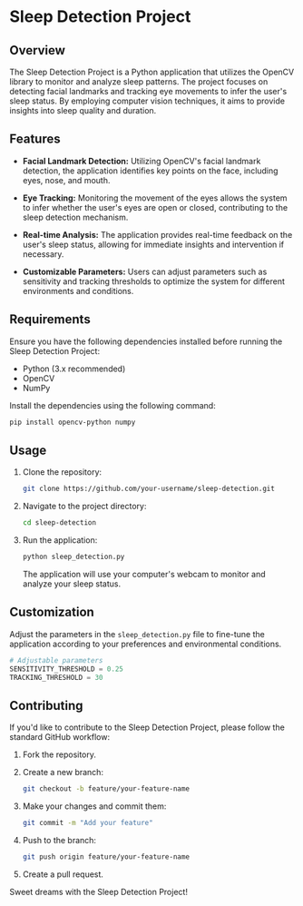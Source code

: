# Sleep Detection Project

## Overview

The Sleep Detection Project is a Python application that utilizes the OpenCV library to monitor and analyze sleep patterns. The project focuses on detecting facial landmarks and tracking eye movements to infer the user's sleep status. By employing computer vision techniques, it aims to provide insights into sleep quality and duration.

## Features

- **Facial Landmark Detection:** Utilizing OpenCV's facial landmark detection, the application identifies key points on the face, including eyes, nose, and mouth.

- **Eye Tracking:** Monitoring the movement of the eyes allows the system to infer whether the user's eyes are open or closed, contributing to the sleep detection mechanism.

- **Real-time Analysis:** The application provides real-time feedback on the user's sleep status, allowing for immediate insights and intervention if necessary.

- **Customizable Parameters:** Users can adjust parameters such as sensitivity and tracking thresholds to optimize the system for different environments and conditions.

## Requirements

Ensure you have the following dependencies installed before running the Sleep Detection Project:

- Python (3.x recommended)
- OpenCV
- NumPy

Install the dependencies using the following command:

```bash
pip install opencv-python numpy
```

## Usage

1. Clone the repository:

   ```bash
   git clone https://github.com/your-username/sleep-detection.git
   ```

2. Navigate to the project directory:

   ```bash
   cd sleep-detection
   ```

3. Run the application:

   ```bash
   python sleep_detection.py
   ```

   The application will use your computer's webcam to monitor and analyze your sleep status.

## Customization

Adjust the parameters in the `sleep_detection.py` file to fine-tune the application according to your preferences and environmental conditions.

```python
# Adjustable parameters
SENSITIVITY_THRESHOLD = 0.25
TRACKING_THRESHOLD = 30
```

## Contributing

If you'd like to contribute to the Sleep Detection Project, please follow the standard GitHub workflow:

1. Fork the repository.

2. Create a new branch:

   ```bash
   git checkout -b feature/your-feature-name
   ```

3. Make your changes and commit them:

   ```bash
   git commit -m "Add your feature"
   ```

4. Push to the branch:

   ```bash
   git push origin feature/your-feature-name
   ```

5. Create a pull request.





Sweet dreams with the Sleep Detection Project!
